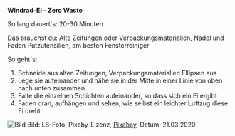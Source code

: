 **Windrad-Ei - Zero Waste**

So lang dauert´s: 20-30 Minuten

Das brauchst du: Alte Zeitungen oder Verpackungsmaterialien, Nadel und Faden
Putzutensilien, am besten Fensterreiniger

So geht´s: 
1. Schneide aus alten Zeitungen, Verpackungsmaterialien Ellipsen aus
2. Lege sie aufeinander und nähe sie in der Mitte in einer Linie von oben nach unten zusammen
3. Falte die einzelnen Schichten aufeinander, so dass sich ein Ei ergibt
4. Faden dran, aufhängen und sehen, wie selbst ein leichter Luftzug diese Ei dreht

![Bild](https://cdn.pixabay.com/photo/2017/08/09/10/42/hotel-rooms-2614141_1280.jpg)
Bild: LS-Foto, Pixaby-Lizenz, [Pixabay](https://pixabay.com/de/photos/hotelzimmer-hamburg-elbphilharmonie-2614141/), Datum: 21.03.2020
